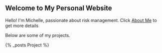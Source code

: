 <link rel='stylesheet' href='https://use.fontawesome.com/releases/v5.7.0/css/all.css' integrity='sha384-lZN37f5QGtY3VHgisS14W3ExzMWZxybE1SJSEsQp9S+oqd12jhcu+A56Ebc1zFSJ' crossorigin='anonymous'>

<body>
    <main>
        <section>
            <h2>Welcome to My Personal Website</h2>
            <p>Hello! I'm Michelle, passionate about risk management. Click <a href="https://michelleziqi.github.io/about%20me/">About Me</a> to get more details </p>
            <p>Below are some of my projects.</p>
        </section>
        <section>
            {% _posts Project %}
        </section>
    </main>
</body>
</html>
